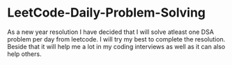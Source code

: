 # LeetCode-Daily-Problem-Solving
As a new year resolution I have decided that I will solve atleast one DSA problem per day from leetcode. I will try my best to complete the resolution. Beside that it will help me a lot in my coding interviews as well as it can also help others.
